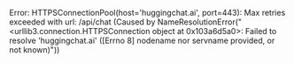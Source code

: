 Error: HTTPSConnectionPool(host='huggingchat.ai', port=443): Max retries exceeded with url: /api/chat (Caused by NameResolutionError("<urllib3.connection.HTTPSConnection object at 0x103a6d5a0>: Failed to resolve 'huggingchat.ai' ([Errno 8] nodename nor servname provided, or not known)"))